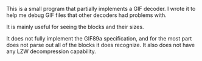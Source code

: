 This is a small program that partially implements a GIF decoder. I wrote it to
help me debug GIF files that other decoders had problems with.

It is mainly useful for seeing the blocks and their sizes.

It does not fully implement the GIF89a specification, and for the most part
does not parse out all of the blocks it does recognize. It also does not have
any LZW decompression capability.
